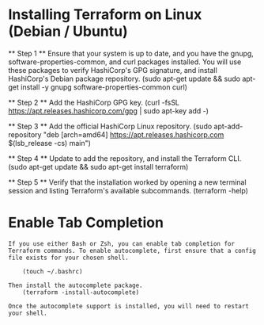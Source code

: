 # Installing Terraform on Linux (Debian / Ubuntu)

** Step 1 **
   Ensure that your system is up to date, and you have the gnupg, software-properties-common, and curl packages installed. You will use these packages to verify HashiCorp's GPG signature, and install HashiCorp's Debian package repository.
        (sudo apt-get update && sudo apt-get install -y gnupg software-properties-common curl)

** Step 2 **
    Add the HashiCorp GPG key.
     (curl -fsSL https://apt.releases.hashicorp.com/gpg | sudo apt-key add -)

** Step 3 **
    Add the official HashiCorp Linux repository.
        (sudo apt-add-repository "deb [arch=amd64] https://apt.releases.hashicorp.com $(lsb_release -cs) main")

** Step 4 **
    Update to add the repository, and install the Terraform CLI.
       (sudo apt-get update && sudo apt-get install terraform) 

** Step 5 **
    Verify that the installation worked by opening a new terminal session and listing Terraform's available subcommands.
        (terraform -help)


# Enable Tab Completion

    If you use either Bash or Zsh, you can enable tab completion for Terraform commands. To enable autocomplete, first ensure that a config file exists for your chosen shell.

        (touch ~/.bashrc)

    Then install the autocomplete package.
        (terraform -install-autocomplete)

    Once the autocomplete support is installed, you will need to restart your shell.



